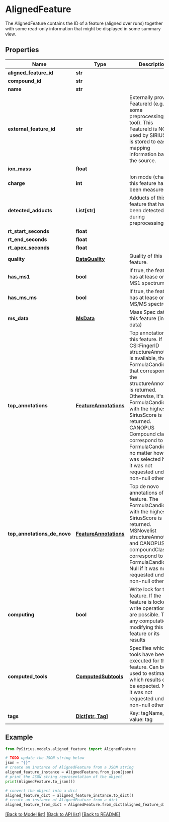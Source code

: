 # AlignedFeature

The AlignedFeature contains the ID of a feature (aligned over runs) together with some read-only information  that might be displayed in some summary view.

## Properties

Name | Type | Description | Notes
------------ | ------------- | ------------- | -------------
**aligned_feature_id** | **str** |  | [optional] 
**compound_id** | **str** |  | [optional] 
**name** | **str** |  | [optional] 
**external_feature_id** | **str** | Externally provided FeatureId (e.g. by some preprocessing tool).  This FeatureId is NOT used by SIRIUS but is stored to ease mapping information back to the source. | [optional] 
**ion_mass** | **float** |  | [optional] 
**charge** | **int** | Ion mode (charge) this feature has been measured in. | 
**detected_adducts** | **List[str]** | Adducts of this feature that have been detected during preprocessing. | 
**rt_start_seconds** | **float** |  | [optional] 
**rt_end_seconds** | **float** |  | [optional] 
**rt_apex_seconds** | **float** |  | [optional] 
**quality** | [**DataQuality**](DataQuality.md) | Quality of this feature. | [optional] 
**has_ms1** | **bool** | If true, the feature has at lease one MS1 spectrum | [optional] 
**has_ms_ms** | **bool** | If true, the feature has at lease one MS/MS spectrum | [optional] 
**ms_data** | [**MsData**](MsData.md) | Mass Spec data of this feature (input data) | [optional] 
**top_annotations** | [**FeatureAnnotations**](FeatureAnnotations.md) | Top annotations of this feature.  If a CSI:FingerID structureAnnotation is available, the FormulaCandidate that corresponds to the  structureAnnotation is returned. Otherwise, it&#39;s the FormulaCandidate with the highest SiriusScore is returned.  CANOPUS Compound classes correspond to the FormulaCandidate no matter how it was selected   Null if it was not requested und non-null otherwise. | [optional] 
**top_annotations_de_novo** | [**FeatureAnnotations**](FeatureAnnotations.md) | Top de novo annotations of this feature.  The FormulaCandidate with the highest SiriusScore is returned. MSNovelist structureAnnotation and  CANOPUS compoundClasses correspond to the FormulaCandidate.   Null if it was not requested und non-null otherwise. | [optional] 
**computing** | **bool** | Write lock for this feature. If the feature is locked no write operations are possible.  True if any computation is modifying this feature or its results | [optional] 
**computed_tools** | [**ComputedSubtools**](ComputedSubtools.md) | Specifies which tools have been executed for this feature. Can be used to estimate which results can be expected. Null if it was not requested und non-null otherwise. | [optional] 
**tags** | [**Dict[str, Tag]**](Tag.md) | Key: tagName, value: tag | [optional] 

## Example

```python
from PySirius.models.aligned_feature import AlignedFeature

# TODO update the JSON string below
json = "{}"
# create an instance of AlignedFeature from a JSON string
aligned_feature_instance = AlignedFeature.from_json(json)
# print the JSON string representation of the object
print(AlignedFeature.to_json())

# convert the object into a dict
aligned_feature_dict = aligned_feature_instance.to_dict()
# create an instance of AlignedFeature from a dict
aligned_feature_from_dict = AlignedFeature.from_dict(aligned_feature_dict)
```
[[Back to Model list]](../README.md#documentation-for-models) [[Back to API list]](../README.md#documentation-for-api-endpoints) [[Back to README]](../README.md)


